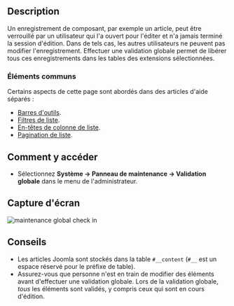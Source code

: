 <!-- Filename: Help4.x:Maintenance:_Global_Check-in / Display title: Maintenance: Déverrouillage global -->

## Description

Un enregistrement de composant, par exemple un article, peut être verrouillé par un utilisateur qui l'a ouvert pour l'éditer et n'a jamais terminé la session d'édition. Dans de tels cas, les autres utilisateurs ne peuvent pas modifier l'enregistrement. Effectuer une validation globale permet de libérer tous ces enregistrements dans les tables des extensions sélectionnées.

### Éléments communs

Certains aspects de cette page sont abordés dans des articles d'aide séparés :

* [Barres d'outils](jdocmanual?article=help/common-elements/toolbars).
* [Filtres de liste](jdocmanual?article=help/common-elements/list-filters).
* [En-têtes de colonne de liste](jdocmanual?article=help/common-elements/list-column-headers).
* [Pagination de liste](jdocmanual?article=help/common-elements/list-pagination).

## Comment y accéder

- Sélectionnez **Système → Panneau de maintenance → Validation globale** dans le menu de l'administrateur.

## Capture d'écran

![maintenance global check in](../../../fr/images/maintenance/maintenance-global-check-in.png)

## Conseils

- Les articles Joomla sont stockés dans la table `#__content` (`#__` est un espace réservé pour le préfixe de table).
- Assurez-vous que personne n'est en train de modifier des éléments avant d'effectuer une validation globale. Lors de la validation globale, *tous* les éléments sont validés, y compris ceux qui sont en cours d'édition.
